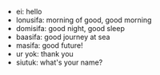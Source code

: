 * ei:  hello
* lonusifa: morning of good, good morning
* domisifa: good night, good sleep
* baasifa: good journey at sea
* masifa: good future!
* ur yok: thank you
* siutuk: what's your name?
